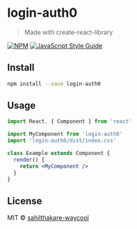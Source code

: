 # login-auth0

> Made with create-react-library

[![NPM](https://img.shields.io/npm/v/login-auth0.svg)](https://www.npmjs.com/package/login-auth0) [![JavaScript Style Guide](https://img.shields.io/badge/code_style-standard-brightgreen.svg)](https://standardjs.com)

## Install

```bash
npm install --save login-auth0
```

## Usage

```jsx
import React, { Component } from 'react'

import MyComponent from 'login-auth0'
import 'login-auth0/dist/index.css'

class Example extends Component {
  render() {
    return <MyComponent />
  }
}
```

## License

MIT © [sahilthakare-waycool](https://github.com/sahilthakare-waycool)
